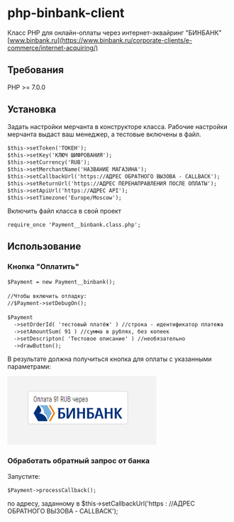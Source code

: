 # php-binbank-client
Класс PHP для онлайн-оплаты через интернет-эквайринг "БИНБАНК" [www.binbank.ru](https://www.binbank.ru/corporate-clients/e-commerce/internet-acquiring/)


## Требования
PHP >= 7.0.0

## Установка
Задать настройки мерчанта в конструкторе класса.
Рабочие настройки мерчанта выдаст ваш менеджер, а тестовые включены в файл.
```
$this->setToken('ТОКЕН');
$this->setKey('КЛЮЧ ШИФРОВАНИЯ');
$this->setCurrency('RUB');
$this->setMerchantName('НАЗВАНИЕ МАГАЗИНА');
$this->setCallbackUrl('https://АДРЕС ОБРАТНОГО ВЫЗОВА - CALLBACK');
$this->setReturnUrl('https://АДРЕС ПЕРЕНАПРАВЛЕНИЯ ПОСЛЕ ОПЛАТЫ');
$this->setApiUrl('https://АДРЕС API');
$this->setTimezone('Europe/Moscow');
```

Включить файл класса в свой проект
```
require_once 'Payment__binbank.class.php';
```

## Использование
### Кнопка "Оплатить"
```
$Payment = new Payment__binbank();

//Чтобы включить отладку:
//$Payment->setDebugOn();

$Payment
  ->setOrderId( 'тестовый платёж' ) //строка - идентификатор платежа
  ->setAmountSum( 91 ) //сумма в рублях, без копеек
  ->setDescripton( 'Тестовое описание' ) //необязательно
  ->drawButton();
```
В результате должна получиться кнопка для оплаты с указанными параметрами:

![Screenshot](/screenshot.png)

### Обработать обратный запрос от банка
Запустите:
```
$Payment->processCallback();
```
по адресу, заданному в $this->setCallbackUrl('https : //АДРЕС ОБРАТНОГО ВЫЗОВА - CALLBACK');

